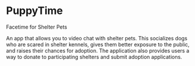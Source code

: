 # PuppyTime
Facetime for Shelter Pets

An app that allows you to video chat with shelter pets.  This socializes dogs who are scared in shelter kennels, gives them better exposure to the public, and raises their chances for adoption.  The application also provides users a way to donate to participating shelters and submit adoption applications.
